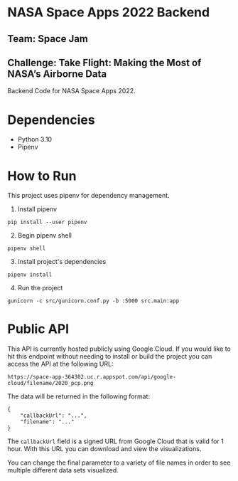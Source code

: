 # NASA Space Apps 2022 Backend
## Team: Space Jam
## Challenge: Take Flight: Making the Most of NASA’s Airborne Data
Backend Code for NASA Space Apps 2022.

# Dependencies
- Python 3.10
- Pipenv

# How to Run
This project uses pipenv for dependency management. 

1. Install pipenv
```
pip install --user pipenv
```

2. Begin pipenv shell
```
pipenv shell
```

3. Install project's dependencies
```
pipenv install
```

4. Run the project
```
gunicorn -c src/gunicorn.conf.py -b :5000 src.main:app
```

# Public API
This API is currently hosted publicly using Google Cloud. If you would like to hit this endpoint without needing
to install or build the project you can access the API at the following URL:

`https://space-app-364302.uc.r.appspot.com/api/google-cloud/filename/2020_pcp.png`

The data will be returned in the following format:
```
{
    "callbackUrl": "...",
    "filename": "..."
}
```

The `callbackUrl` field is a signed URL from Google Cloud that is valid for 1 hour. With this URL you can download and view the visualizations.

You can change the final parameter to a variety of file names in order to see multiple different data sets visualized.
